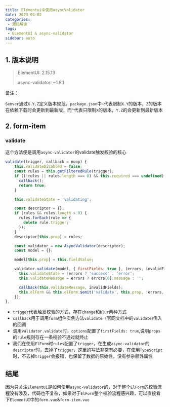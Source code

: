 ```yaml
---
title: Elementui中使用asyncValidator
date: 2023-04-02
categories: 
 - 源码解读
tags:
 - ELementUI & async-validator
sidebar: auto
---
```


## 1. 版本说明

> ElementUI: 2.15.13
>
> async-validator: ~1.8.1

备注：

`Semver`通过`X.Y.Z`定义版本规范，`package.json`中`~`代表限制`X.Y`的版本，`Z`的版本在依赖下载时会更新到最新版，而`^`代表只限制`X`的版本，`Y.Z`的会更新到最新版本

## 2. form-item

### validate

这个方法便是调用`async-validator`的validate触发校验的核心

```javascript
validate(trigger, callback = noop) {
    this.validateDisabled = false;
    const rules = this.getFilteredRule(trigger);
    if ((!rules || rules.length === 0) && this.required === undefined) {
      callback();
      return true;
    }

    this.validateState = 'validating';

    const descriptor = {};
    if (rules && rules.length > 0) {
      rules.forEach(rule => {
        delete rule.trigger;
      });
    }
    descriptor[this.prop] = rules;

    const validator = new AsyncValidator(descriptor);
    const model = {};

    model[this.prop] = this.fieldValue;

    validator.validate(model, { firstFields: true }, (errors, invalidFields) => {
      this.validateState = !errors ? 'success' : 'error';
      this.validateMessage = errors ? errors[0].message : '';

      callback(this.validateMessage, invalidFields);
      this.elForm && this.elForm.$emit('validate', this.prop, !errors, this.validateMessage || null);
    });
},
```

- `trigger`代表触发校验的方式，存在`change`和`blur`两种方式
- `callback`用于调用`form`组件实例方法`validate`（官网文档中的`validate`)传入的回调
- 调用`validator.validate`时，`options`配置了`firstFields: true`,说明`props`的`rule`规则存在一条校验不通过就终止
- 我们在使用`ElForm`时`rules`配置了`trigger`，在生成`async-validator`的`descriptor`时，去掉了`trigger`，这里的写法非常有必要，在使用`TypeScript`时，不去掉`trigger`会报错，也保留了数据的原始性，没有参杂额外属性

## 结尾

因为只关注`ElementUI`是如何使用`async-validator`的，对于整个`ElForm`的校验流程没有涉及，代码也不复杂，如果对于`ElForm`整个校验流程感兴趣，可以直接看下`ElementUI`中的`form.vue`&`form-item.vue`


